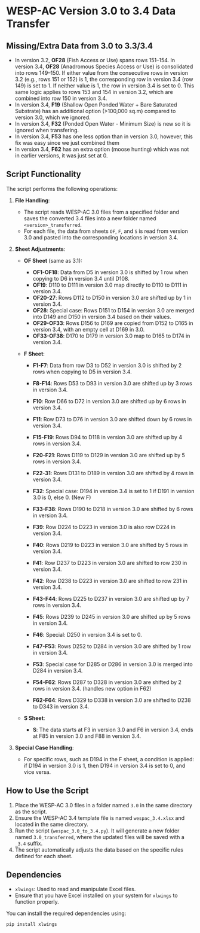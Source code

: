 # WESP-AC Version 3.0 to 3.4 Data Transfer


## Missing/Extra Data from 3.0 to 3.3/3.4
- In version 3.2, **OF28** (Fish Access or Use) spans rows 151–154. In version 3.4, **OF28** (Anadromous Species Access or Use) is consolidated into rows 149–150. If either value from the consecutive rows in version 3.2 (e.g., rows 151 or 152) is 1, the corresponding row in version 3.4 (row 149) is set to 1. If neither value is 1, the row in version 3.4 is set to 0. This same logic applies to rows 153 and 154 in version 3.2, which are combined into row 150 in version 3.4.
- In version 3.4, **F19** (Shallow Open Ponded Water + Bare Saturated Substrate) has an additional option (>100,000 sq.m) compared to version 3.0, which we ignored.
- In version 3.4, **F32** (Ponded Open Water - Minimum Size) is new so it is ignored when transfering.
- In version 3.4, **F53** has one less option than in version 3.0, however, this fix was easy since we just combined them
- In version 3.4, **F62** has an extra option (moose hunting) which was not in earlier versions, it was just set at 0.




## Script Functionality

The script performs the following operations:

1. **File Handling**:
   - The script reads WESP-AC 3.0 files from a specified folder and saves the converted 3.4 files into a new folder named `<version>_transferred`.
   - For each file, the data from sheets `OF`, `F`, and `S` is read from version 3.0 and pasted into the corresponding locations in version 3.4.

2. **Sheet Adjustments**:
   - **OF Sheet** (same as 3.1):
     - **OF1-OF18**: Data from D5 in version 3.0 is shifted by 1 row when copying to D6 in version 3.4 until D108.
     - **OF19**: D110 to D111 in version 3.0 map directly to D110 to D111 in version 3.4.
     - **OF20-27**: Rows D112 to D150 in version 3.0 are shifted up by 1 in version 3.4.
     - **OF28**: Special case: Rows D151 to D154 in version 3.0 are merged into D149 and D150 in version 3.4 based on their values.
     - **OF29-OF33**: Rows D156 to D169 are copied from D152 to D165 in version 3.4, with an empty cell at D169 in 3.0.
     - **OF33-OF38**: D170 to D179 in version 3.0 map to D165 to D174 in version 3.4.

   - **F Sheet**:
     - **F1-F7**: Data from row D3 to D52 in version 3.0 is shifted by 2 rows when copying to D5 in version 3.4.
     - **F8-F14**: Rows D53 to D93 in version 3.0 are shifted up by 3 rows in version 3.4.
     - **F10**: Row D66 to D72 in version 3.0 are shifted up by 6 rows in version 3.4.
     - **F11**: Row D73 to D76 in version 3.0 are shifted down by 6 rows in version 3.4.

     - **F15-F19**: Rows D94 to D118 in version 3.0 are shifted up by 4 rows in version 3.4.
     - **F20-F21**: Rows D119 to D129 in version 3.0 are shifted up by 5 rows in version 3.4.
     - **F22-31**: Rows D131 to D189 in version 3.0 are shifted by 4 rows in version 3.4.
     - **F32**: Special case: D194 in version 3.4 is set to 1 if D191 in version 3.0 is 0, else 0. (New F)
     - **F33-F38**: Rows D190 to D218 in version 3.0 are shifted by 6 rows in version 3.4.
     - **F39**: Row D224 to D223 in version 3.0 is also row D224 in version 3.4.
     - **F40**: Rows D219 to D223 in version 3.0 are shifted by 5 rows in version 3.4.
     - **F41**: Row D237 to D223 in version 3.0 are shifted to row 230 in version 3.4.
     - **F42**: Row D238 to D223 in version 3.0 are shifted to row 231 in version 3.4.
     - **F43-F44**: Rows D225 to D237 in version 3.0 are shifted up by 7 rows in version 3.4.
     - **F45**: Rows D239 to D245 in version 3.0 are shifted up by 5 rows in version 3.4.
     - **F46**: Special: D250 in version 3.4 is set to 0.
     - **F47-F53**: Rows D252 to D284 in version 3.0 are shifted by 1 row in version 3.4.
     - **F53**: Special case for D285 or D286 in version 3.0 is merged into D284 in version 3.4.
     - **F54-F62**: Rows D287 to D328 in version 3.0 are shifted by 2 rows in version 3.4. (handles new option in F62)
     - **F62-F64**: Rows D329 to D338 in version 3.0 are shifted to D238 to D343 in version 3.4.

   - **S Sheet**:
     - **S**: The data starts at F3 in version 3.0 and F6 in version 3.4, ends at F85 in version 3.0 and F88 in version 3.4.


3. **Special Case Handling**:
   - For specific rows, such as D194 in the F sheet, a condition is applied: if D194 in version 3.0 is 1, then D194 in version 3.4 is set to 0, and vice versa.

## How to Use the Script

1. Place the WESP-AC 3.0 files in a folder named `3.0` in the same directory as the script.
2. Ensure the WESP-AC 3.4 template file is named `wespac_3.4.xlsx` and located in the same directory.
3. Run the script (`wespac_3.0_to_3.4.py`). It will generate a new folder named `3.0_transferred`, where the updated files will be saved with a `_3.4` suffix.
4. The script automatically adjusts the data based on the specific rules defined for each sheet.

## Dependencies

- `xlwings`: Used to read and manipulate Excel files.
- Ensure that you have Excel installed on your system for `xlwings` to function properly.

You can install the required dependencies using:

```bash
pip install xlwings
